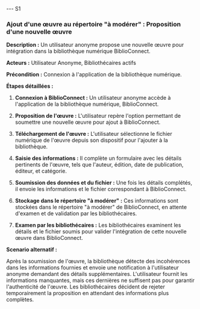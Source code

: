 --- S1 
### Ajout d'une œuvre au répertoire "à modérer" : Proposition d'une nouvelle œuvre

**Description :** Un utilisateur anonyme propose une nouvelle œuvre pour intégration dans la bibliothèque numérique BiblioConnect.

**Acteurs :** Utilisateur Anonyme, Bibliothécaires actifs

**Précondition :** Connexion à l'application de la bibliothèque numérique.

**Étapes détaillées :**

1. **Connexion à BiblioConnect :** Un utilisateur anonyme accède à l'application de la bibliothèque numérique, BiblioConnect.

2. **Proposition de l'œuvre :** L'utilisateur repère l'option permettant de soumettre une nouvelle œuvre pour ajout à BiblioConnect.

3. **Téléchargement de l'œuvre :** L'utilisateur sélectionne le fichier numérique de l'œuvre depuis son dispositif pour l'ajouter à la bibliothèque.

4. **Saisie des informations :** Il complète un formulaire avec les détails pertinents de l'œuvre, tels que l'auteur, édition, date de publication, éditeur, et catégorie.

5. **Soumission des données et du fichier :** Une fois les détails complétés, il envoie les informations et le fichier correspondant à BiblioConnect.

6. **Stockage dans le répertoire "à modérer" :** Ces informations sont stockées dans le répertoire "à modérer" de BiblioConnect, en attente d'examen et de validation par les bibliothécaires.

7. **Examen par les bibliothécaires :** Les bibliothécaires examinent les détails et le fichier soumis pour valider l'intégration de cette nouvelle œuvre dans BiblioConnect.

**Scenario alternatif :**

Après la soumission de l'œuvre, la bibliothèque détecte des incohérences dans les informations fournies et envoie une notification à l'utilisateur anonyme demandant des détails supplémentaires. L'utilisateur fournit les informations manquantes, mais ces dernières ne suffisent pas pour garantir l'authenticité de l'œuvre. Les bibliothécaires décident de rejeter temporairement la proposition en attendant des informations plus complètes.
